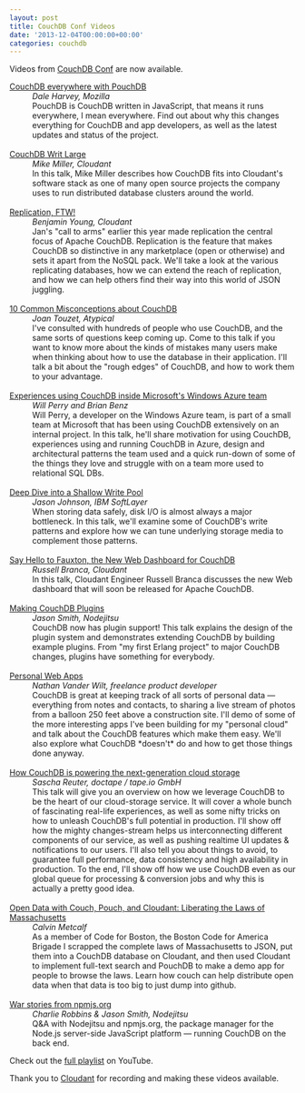 ```yaml
---
layout: post
title: CouchDB Conf Videos
date: '2013-12-04T00:00:00+00:00'
categories: couchdb
---
```

<p>Videos from <a href="http://conf.couchdb.org/">CouchDB Conf</a> are now available.</p>

<dl>
<dt><a href="http://www.youtube.com/watch?v=TO4oGnDxkY0&list=PLJa_sXrJUZb8ZuaQShicg6oWI682Bavjb&index=2">CouchDB everywhere with PouchDB</a></dt>
<dd><em>Dale Harvey, Mozilla</em></dd>
<dd>PouchDB is CouchDB written in JavaScript, that means it runs everywhere, I mean everywhere. Find out about why this changes everything for CouchDB and app developers, as well as the latest updates and status of the project.</dd>
<br>
<dt><a href="http://www.youtube.com/watch?v=zsWfd-q9hYE&list=PLJa_sXrJUZb8ZuaQShicg6oWI682Bavjb&index=3">CouchDB Writ Large</a></dt>
<dd><em>Mike Miller, Cloudant</em></dd>
<dd>In this talk, Mike Miller describes how CouchDB fits into Cloudant's software stack as one of many open source projects the company uses to run distributed database clusters around the world.</dd>
<br>
<dt><a href="http://www.youtube.com/watch?v=CJrtjCIaxow&list=PLJa_sXrJUZb8ZuaQShicg6oWI682Bavjb&index=4">Replication, FTW!</a></dt>
<dd><em>Benjamin Young, Cloudant</em></dd>
<dd>Jan's "call to arms" earlier this year made replication the central focus of Apache CouchDB. Replication is the feature that makes CouchDB so distinctive in any marketplace (open or otherwise) and sets it apart from the NoSQL pack. We'll take a look at the various replicating databases, how we can extend the reach of replication, and how we can help others find their way into this world of JSON juggling.</dd>
<br>
<dt><a href="http://www.youtube.com/watch?v=BKQ9kXKoHS8&list=PLJa_sXrJUZb8ZuaQShicg6oWI682Bavjb&index=5">10 Common Misconceptions about CouchDB</a></dt>
<dd><em>Joan Touzet, Atypical</em></dd>
<dd>I've consulted with hundreds of people who use CouchDB, and the same sorts of questions keep coming up. Come to this talk if you want to know more about the kinds of mistakes many users make when thinking about how to use the database in their application. I'll talk a bit about the "rough edges" of CouchDB, and how to work them to your advantage.</dd>
<br>
<dt><a href="http://www.youtube.com/watch?v=IkmfF33zzDY&list=PLJa_sXrJUZb8ZuaQShicg6oWI682Bavjb&index=6">Experiences using CouchDB inside Microsoft's Windows Azure team</a></dt>
<dd><em>Will Perry and Brian Benz</em></dd>
<dd>Will Perry, a developer on the Windows Azure team, is part of a small team at Microsoft that has been using CouchDB extensively on an internal project. In this talk, he'll share motivation for using CouchDB, experiences using and running CouchDB in Azure, design and architectural patterns the team used and a quick run-down of some of the things they love and struggle with on a team more used to relational SQL DBs.</dd>
<br>
<dt><a href="http://www.youtube.com/watch?v=TlvFbVIzcp0&list=PLJa_sXrJUZb8ZuaQShicg6oWI682Bavjb&index=7">Deep Dive into a Shallow Write Pool</a></dt>
<dd><em>Jason Johnson, IBM SoftLayer</em></dd>
<dd>When storing data safely, disk I/O is almost always a major bottleneck. In this talk, we'll examine some of CouchDB's write patterns and explore how we can tune underlying storage media to complement those patterns.</dd>
<br>
<dt><a href="http://www.youtube.com/watch?v=R8b4kXBF01s&list=PLJa_sXrJUZb8ZuaQShicg6oWI682Bavjb&index=8">Say Hello to Fauxton, the New Web Dashboard for CouchDB</a></dt>
<dd><em>Russell Branca, Cloudant</em></dd>
<dd>In this talk, Cloudant Engineer Russell Branca discusses the new Web dashboard that will soon be released for Apache CouchDB.</dd>
<br>
<dt><a href="http://www.youtube.com/watch?v=saNjXpE1h1Y&list=PLJa_sXrJUZb8ZuaQShicg6oWI682Bavjb&index=9">Making CouchDB Plugins</a></dt>
<dd><em>Jason Smith, Nodejitsu</em></dd>
<dd>CouchDB now has plugin support! This talk explains the design of the plugin system and demonstrates extending CouchDB by building example plugins. From "my first Erlang project" to major CouchDB changes, plugins have something for everybody.</dd>
<br>
<dt><a href="http://www.youtube.com/watch?v=4QttTEbQ_1I&list=PLJa_sXrJUZb8ZuaQShicg6oWI682Bavjb&index=10">Personal Web Apps</a></dt>
<dd><em>Nathan Vander Wilt, freelance product developer</em></dd>
<dd>CouchDB is great at keeping track of all sorts of personal data — everything from notes and contacts, to sharing a live stream of photos from a balloon 250 feet above a construction site. I'll demo of some of the more interesting apps I've been building for my "personal cloud" and talk about the CouchDB features which make them easy. We'll also explore what CouchDB *doesn't* do and how to get those things done anyway.</dd>
<br>
<dt><a href="http://www.youtube.com/watch?v=0fFuCx2Iyak&list=PLJa_sXrJUZb8ZuaQShicg6oWI682Bavjb&index=11">How CouchDB is powering the next-generation cloud storage</a></dt>
<dd><em>Sascha Reuter, doctape / tape.io GmbH</em></dd>
<dd>This talk will give you an overview on how we leverage CouchDB to be the heart of our cloud-storage service. It will cover a whole bunch of fascinating real-life experiences, as well as some nifty tricks on how to unleash CouchDB's full potential in production. I'll show off how the mighty changes-stream helps us interconnecting different components of our service, as well as pushing realtime UI updates & notifications to our users. I'll also tell you about things to avoid, to guarantee full performance, data consistency and high availability in production. To the end, I'll show off how we use CouchDB even as our global queue for processing & conversion jobs and why this is actually a pretty good idea.</dd>
<br>
<dt><a href="http://www.youtube.com/watch?v=xwEWOgJuQ44&list=PLJa_sXrJUZb8ZuaQShicg6oWI682Bavjb&index=12">Open Data with Couch, Pouch, and Cloudant: Liberating the Laws of Massachusetts</a></dt>
<dd><em>Calvin Metcalf</em></dd>
<dd>As a member of Code for Boston, the Boston Code for America Brigade I scrapped the complete laws of Massachusetts to JSON, put them into a CouchDB database on Cloudant, and then used Cloudant to implement full-text search and PouchDB to make a demo app for people to browse the laws. Learn how couch can help distribute open data when that data is too big to just dump into github.</dd>
<br>
<dt><a href="http://www.youtube.com/watch?v=tywJPLRf5z0&list=PLJa_sXrJUZb8ZuaQShicg6oWI682Bavjb&index=13">War stories from npmjs.org</a></dt>
<dd><em>Charlie Robbins & Jason Smith, Nodejitsu</em></dd>
<dd>Q&A with Nodejitsu and npmjs.org, the package manager for the Node.js server-side JavaScript platform &mdash; running CouchDB on the back end.</dd>
</dl>

<p>Check out the <a href="http://www.youtube.com/playlist?list=PLJa_sXrJUZb8ZuaQShicg6oWI682Bavjb">full playlist</a> on YouTube.</p>

<p>Thank you to <a href="https://cloudant.com/">Cloudant</a> for recording and making these videos available.</p>
